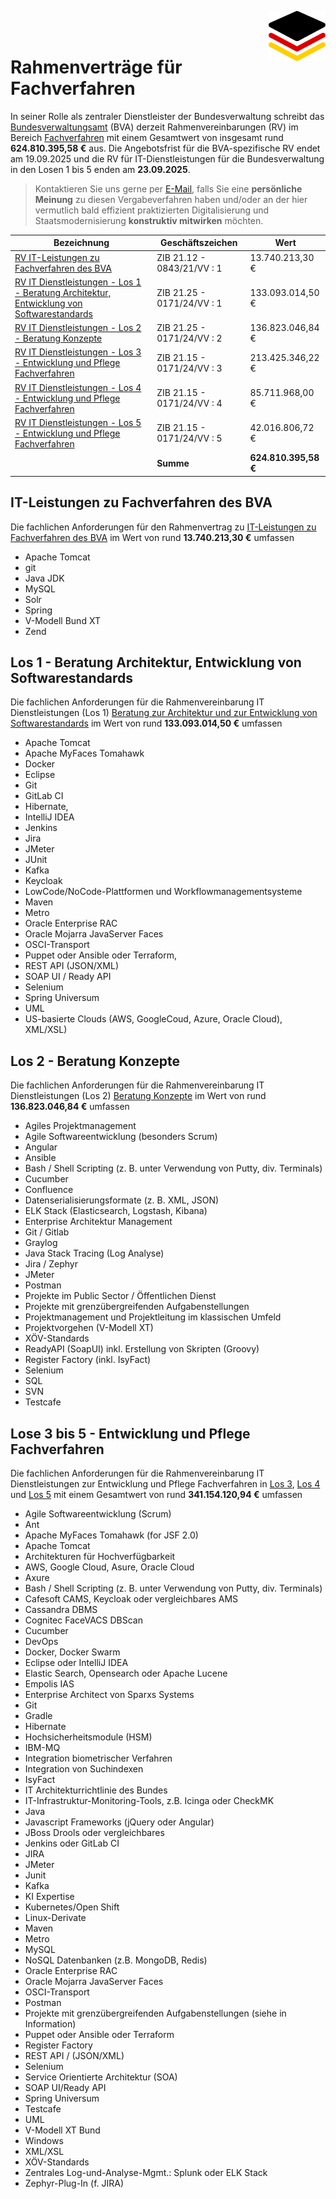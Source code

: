 <img align="right" height="80" src="https://github.com/it-umsetzungsrat/it-umsetzungsrat/blob/main/img/it-ur-logo.svg"/><br/></br>

# Rahmenverträge für Fachverfahren

In seiner Rolle als zentraler Dienstleister der Bundesverwaltung schreibt das
[Bundesverwaltungsamt](https://www.bva.bund.de/) (BVA) derzeit Rahmenvereinbarungen (RV) im Bereich
[Fachverfahren](https://tinyurl.com/Fachverfahren) mit einem Gesamtwert von insgesamt 
rund **624.810.395,58 €** aus. Die Angebotsfrist für die BVA-spezifische RV endet am 19.09.2025 und 
die RV für IT-Dienstleistungen für die Bundesverwaltung in den Losen 1 bis 5 enden am **23.09.2025**. 

>Kontaktieren Sie uns gerne per [E-Mail](mailto:it-ur@eid.as), falls Sie eine **persönliche Meinung**
>zu diesen Vergabeverfahren haben und/oder an der hier vermutlich bald effizient praktizierten Digitalisierung und 
>Staatsmodernisierung **konstruktiv mitwirken** möchten.

| Bezeichnung                                                                                                                                                             | Geschäftszeichen           | Wert                 |
| ----------------------------------------------------------------------------------------------------------------------------------------------------------------------- |----------------------------|----------------------|
| [RV IT-Leistungen zu Fachverfahren des BVA](https://www.evergabe-online.de/tenderdetails.html?id=790456)                                                                | ZIB 21.12 - 0843/21/VV : 1 | 13.740.213,30 €      |
| [RV IT Dienstleistungen - Los 1 - Beratung Architektur, Entwicklung von Softwarestandards](https://www.evergabe-online.de/tenderdetails.html?id=787123) | ZIB 21.25 - 0171/24/VV : 1 | 133.093.014,50 €     |
| [RV IT Dienstleistungen - Los 2 - Beratung Konzepte](https://www.evergabe-online.de/tenderdetails.html?id=787128)                                       | ZIB 21.25 - 0171/24/VV : 2 | 136.823.046,84 €     |
| [RV IT Dienstleistungen - Los 3 - Entwicklung und Pflege Fachverfahren](https://www.evergabe-online.de/tenderdetails.html?id=787161)                    | ZIB 21.15 - 0171/24/VV : 3 | 213.425.346,22 €     |
| [RV IT Dienstleistungen - Los 4 - Entwicklung und Pflege Fachverfahren](https://www.evergabe-online.de/tenderdetails.html?id=787166)                    | ZIB 21.15 - 0171/24/VV : 4 | 85.711.968,00 €      |
| [RV IT Dienstleistungen - Los 5 - Entwicklung und Pflege Fachverfahren](https://www.evergabe-online.de/tenderdetails.html?id=787170)                    | ZIB 21.15 - 0171/24/VV : 5 | 42.016.806,72 €      |
|                                                                                                                                                                         | **Summe**                  | **624.810.395,58 €** |

## IT-Leistungen zu Fachverfahren des BVA 

Die fachlichen Anforderungen für den Rahmenvertrag zu [IT-Leistungen zu Fachverfahren des BVA](https://www.evergabe-online.de/tenderdetails.html?6&id=790456) 
im Wert von rund **13.740.213,30 €** umfassen    
* Apache Tomcat 
* git
* Java JDK
* MySQL
* Solr
* Spring
* V-Modell Bund XT 
* Zend

## Los 1 - Beratung Architektur, Entwicklung von Softwarestandards

Die fachlichen Anforderungen für die Rahmenvereinbarung IT Dienstleistungen (Los 1)
[Beratung zur Architektur und zur Entwicklung von Softwarestandards](https://www.evergabe-online.de/tenderdetails.html?2&id=787123) im Wert von rund 
**133.093.014,50 €** umfassen

* Apache Tomcat
* Apache MyFaces Tomahawk
* Docker
* Eclipse
* Git
* GitLab CI
* Hibernate,
* IntelliJ IDEA
* Jenkins
* Jira
* JMeter
* JUnit
* Kafka
* Keycloak
* LowCode/NoCode-Plattformen und Workflowmanagementsysteme
* Maven
* Metro
* Oracle Enterprise RAC
* Oracle Mojarra JavaServer Faces
* OSCI-Transport
* Puppet oder Ansible oder Terraform, 
* REST API (JSON/XML)
* SOAP UI / Ready API
* Selenium 
* Spring Universum 
* UML 
* US-basierte Clouds (AWS, GoogleCoud, Azure, Oracle Cloud), XML/XSL) 

## Los 2 - Beratung Konzepte

Die fachlichen Anforderungen für die Rahmenvereinbarung IT Dienstleistungen (Los 2)
[Beratung Konzepte](https://www.evergabe-online.de/tenderdetails.html?id=787128) im Wert von rund **136.823.046,84 €** umfassen 


* Agiles Projektmanagement 
* Agile Softwareentwicklung (besonders Scrum)
* Angular
* Ansible
* Bash / Shell Scripting (z. B. unter Verwendung von Putty, div. Terminals)
* Cucumber
* Confluence
* Datenserialisierungsformate (z. B. XML, JSON)
* ELK Stack (Elasticsearch, Logstash, Kibana)
* Enterprise Architektur Management
* Git / Gitlab
* Graylog
* Java Stack Tracing (Log Analyse)
* Jira / Zephyr
* JMeter
* Postman
* Projekte im Public Sector / Öffentlichen Dienst
* Projekte mit grenzübergreifenden Aufgabenstellungen
* Projektmanagement und Projektleitung im klassischen Umfeld
* Projektvorgehen (V-Modell XT)
* XÖV-Standards
* ReadyAPI (SoapUI) inkl. Erstellung von Skripten (Groovy)
* Register Factory (inkl. IsyFact)
* Selenium
* SQL
* SVN
* Testcafe

## Lose 3 bis 5 - Entwicklung und Pflege Fachverfahren

Die fachlichen Anforderungen für die Rahmenvereinbarung IT Dienstleistungen zur
Entwicklung und Pflege Fachverfahren in [Los 3](https://www.evergabe-online.de/tenderdetails.html?id=787161), 
[Los 4](https://www.evergabe-online.de/tenderdetails.html?id=787166) und [Los 5](https://www.evergabe-online.de/tenderdetails.html?id=787170) mit einem Gesamtwert von rund **341.154.120,94 €** umfassen

* Agile Softwareentwicklung (Scrum) 
* Ant
* Apache MyFaces Tomahawk (for JSF 2.0)
* Apache Tomcat
* Architekturen für Hochverfügbarkeit
* AWS, Google Cloud, Asure, Oracle Cloud
* Axure 
* Bash / Shell Scripting (z. B. unter Verwendung von Putty, div. Terminals)
* Cafesoft CAMS, Keycloak oder vergleichbares AMS
* Cassandra DBMS
* Cognitec FaceVACS DBScan
* Cucumber
* DevOps
* Docker, Docker Swarm
* Eclipse oder IntelliJ IDEA
* Elastic Search, Opensearch oder Apache Lucene
* Empolis IAS
* Enterprise Architect von Sparxs Systems
* Git
* Gradle
* Hibernate
* Hochsicherheitsmodule (HSM)
* IBM-MQ
* Integration biometrischer Verfahren
* Integration von Suchindexen
* IsyFact
* IT Architekturrichtlinie des Bundes
* IT-Infrastruktur-Monitoring-Tools, z.B. Icinga oder CheckMK
* Java
* Javascript Frameworks (jQuery oder Angular)
* JBoss Drools oder vergleichbares
* Jenkins oder GitLab CI
* JIRA
* JMeter
* Junit
* Kafka
* KI Expertise
* Kubernetes/Open Shift
* Linux-Derivate 
* Maven
* Metro 
* MySQL
* NoSQL Datenbanken (z.B. MongoDB, Redis)
* Oracle Enterprise RAC
* Oracle Mojarra JavaServer Faces 
* OSCI-Transport
* Postman
* Projekte mit grenzübergreifenden Aufgabenstellungen (siehe in Information)
* Puppet oder Ansible oder Terraform
* Register Factory
* REST API / (JSON/XML)
* Selenium
* Service Orientierte Architektur (SOA)
* SOAP UI/Ready API
* Spring Universum
* Testcafe
* UML
* V-Modell XT Bund
* Windows
* XML/XSL
* XÖV-Standards
* Zentrales Log-und-Analyse-Mgmt.: Splunk oder ELK Stack
* Zephyr-Plug-In (f. JIRA)



